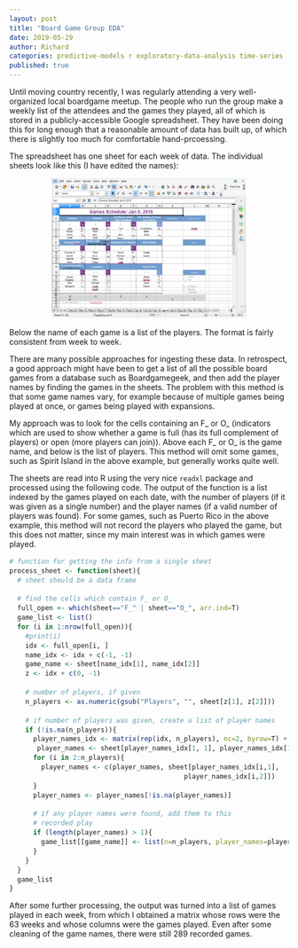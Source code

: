 ```yaml
---
layout: post
title: "Board Game Group EDA"
date: 2019-05-29
author: Richard
categories: predictive-models r exploratory-data-analysis time-series
published: true
---
```

Until moving country recently, I was regularly attending a very well-organized local boardgame meetup. The people who run the group make a
weekly list of the attendees and the games they played, all of which is stored in a publicly-accessible Google spreadsheet. They have been
doing this for long enough that a reasonable amount of data has built up, of which there is slightly too much for comfortable hand-prcoessing.

The spreadsheet has one sheet for each week of data. The individual sheets look like this (I have edited the names):

<div style="width:70%; margin:0 auto;">
 <img src="/blog/images/2019-05/schedule_jan_9.png" />
</div>

Below the name of each game is a list of the players. The format is fairly consistent from week to week.

There are many possible approaches for ingesting these data. In retrospect, a good approach might have been to get a list of all the 
possible board games from a database such as Boardgamegeek, and then add the player names by finding the games in the sheets. The problem
with this method is that some game names vary, for example because of multiple games being played at once, or games being played with
expansions.

My approach was to look for the cells containing an F_ or O_ (indicators which are used to show whether a game is full (has its full 
complement of players) or open (more players can join)). Above each F_ or O_ is the game name, and below is the list of players. This 
method will omit some games, such as Spirit Island in the above example, but generally works quite well.

The sheets are read into R using the very nice `readxl` package and processed using the following code. The output of the function is a
list indexed by the games played on each date, with the number of players (if it was given as a single number) and the player names (if
a valid number of players was found). For some games, such as Puerto Rico in the above example, this method will not record the players
who played the game, but this does not matter, since my main interest was in which games were played.

```r
# function for getting the info from a single sheet
process_sheet <- function(sheet){
  # sheet should be a data frame
  
  # find the cells which contain F_ or O_
  full_open <- which(sheet=="F_" | sheet=="O_", arr.ind=T)
  game_list <- list()
  for (i in 1:nrow(full_open)){
    #print(i)
    idx <- full_open[i, ]
    name_idx <- idx + c(-1, -1)
    game_name <- sheet[name_idx[1], name_idx[2]]
    z <- idx + c(0, -1)
    
    # number of players, if given
    n_players <- as.numeric(gsub("Players", "", sheet[z[1], z[2]]))

    # if number of players was given, create a list of player names
    if (!is.na(n_players)){
      player_names_idx <- matrix(rep(idx, n_players), nc=2, byrow=T) + cbind(1:n_players, -1)
       player_names <- sheet[player_names_idx[1, 1], player_names_idx[1,2]]
      for (i in 2:n_players){
        player_names <- c(player_names, sheet[player_names_idx[i,1],
                                            player_names_idx[i,2]])
      }
      player_names <- player_names[!is.na(player_names)]
      
      # if any player names were found, add them to this 
      # recorded play
      if (length(player_names) > 1){
        game_list[[game_name]] <- list(n=n_players, player_names=player_names)
      }
    }
  }
  game_list
}
```

After some further processing, the output was turned into a list of games played in each week, from which I obtained a matrix whose rows
were the 63 weeks and whose columns were the games played. Even after some cleaning of the game names, there were still 289 recorded games.
